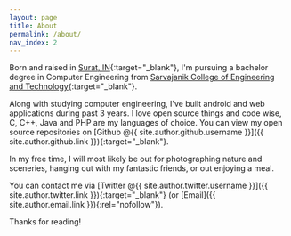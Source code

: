 ```yaml
---
layout: page
title: About
permalink: /about/
nav_index: 2
---
```


Born and raised in [Surat, IN](http://en.wikipedia.org/wiki/Surat){:target="_blank"}, I'm pursuing a bachelor degree in Computer Engineering from [Sarvajanik College of Engineering and Technology](http://www.scet.ac.in){:target="_blank"}.

Along with studying computer engineering, I've built android and web applications during past 3 years. I love open source things and code wise, C, C++, Java and PHP are my languages of choice. You can view my open source repositories on [Github @{{ site.author.github.username }}]({{ site.author.github.link }}){:target="_blank"}.

In my free time, I will most likely be out for photographing nature and sceneries, hanging out with my fantastic friends, or out enjoying a meal.

You can contact me via [Twitter @{{ site.author.twitter.username }}]({{ site.author.twitter.link }}){:target="_blank"} (or [Email]({{ site.author.email.link }}){:rel="nofollow"}).

Thanks for reading!
